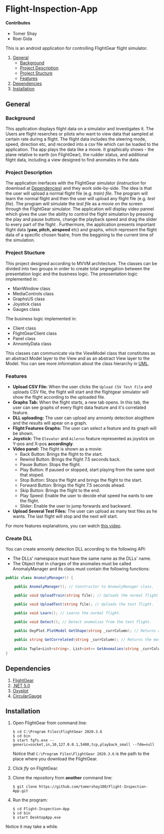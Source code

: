 # Flight-Inspection-App

#### Contributes
* Tomer Shay
* Roei Gida

This is an android application for controlling FlightGear flight simulator.

1. [General](#General)
    - [Background](#background)
    - [Project Description](https://github.com/tomershay100/Flight-Inspection-App/blob/main/README.md#project-description)
    - [Project Stucture](https://github.com/tomershay100/Flight-Inspection-App/blob/main/README.md#project-stucture)
    - [Features](https://github.com/tomershay100/Flight-Inspection-App/blob/main/README.md#features)
2. [Dependencies](#dependencies)
3. [Installation](#installation)

## General
### Background
This application displays filght data on a simulator and investigates it. The Users are flight reserches or pilots who want to view data that sampled at certain rate during a flight.
The flight data includes the steering mode, speed, direction etc, and recorded into a csv file which can be loaded to the application.
Tha app plays the data like a movie. It graphically shows - the plane relative to earth (on FlightGear), the rudder status, and additional filght data, including a view designed to find anomalies in the data.

### Project Description
The application inerfaces with the FlightGear simulator (instruction for download at [Dependencies](#dependencies)) and they work side-by-side. The idea is that the user will upload a normal flight file (e.g. _train) file_. The program will learn the normal flight and then the user will upload any flight file (e.g. _test file_). The program will simulate the _test file_ as a movie on the screen through the FlightGear simulator. The application will display video pannel which gives the user the ability to control the flight simulation by pressing the play and pause buttons, change the playback speed and drag the slider to every part of the flight . Furthermore, the application presents important flight data (**yaw, pitch, airspeed** etc) and graphs, which represent the flight data of a specific chosen featre, from the beggining to the current time of the simulation.

### Project Stucture
This project designed according to MVVM architecture. The classes can be divided into two groups in order to create total segregation between the presentation logic and the business logic.
The pressentation logic implemented in:
* MainWindow class
* MediaControls class
* GraphsUS class
* Joystick class
* Gauges class

The business logic implemented in:
* Client class
* FlightGearClient class
* Panel class
* AnnomlyData class


This classes can communicate via the ViewModel class that constitutes as an abstract Model layer to the View and as an abstract View layer to the Model.
You can see more information about the class hierarchy in [UML](https://github.com/tomershay100/Flight-Inspection-App/blob/main/UML%20Diagram.pdf).

### Features
* **Upload CSV File:** When the user clicks the ```Upload CSV Test File```  and uploads CSV file, the flight will start and the flightgear simulator will show the flight according to the uploaded file.
* **Graphs Tab:** When the flight starts, a new tab opens. In this tab, the user can see graphs of every flight data feature and it's correlated feature.
* **DLL uploading:** The user can upload any annomly detection alogithem and the results will apear on a graph.
* **Flight Features Graphs:** The user can select a feature and its graph will be shown.
* **Joystick:** The ```Elevator``` and ```Aileron``` feature represented as joystick on Y-pos and X-pos **accordingly**.
* **Video panel:** The flight is shown as a movie:
    - Back Button:    Brings the flight to the start.
    - Rewind Button:  Brings the flight 7.5 seconds back.
    - Pause Button:   Stops the flight.
    - Play Button:    If paused or stopped, start playing from the same spot that stoped.
    - Stop Button:    Stops the flight and brings the flight to the start.
    - Forward Button: Brings the flight 7.5 seconds ahead.
    - Skip Button:    Brings the flight to the end.
    - Play Speed:     Enable the user to decide ehat speed hw eants to see the flight.
    - Slider:         Enable the user to jump forwards and backward.
* **Upload Several Test Files:** The user can upload as many test files as he wants. The last flight will stop and the next will start.

For more features explanations, you can watch [this video](https://youtu.be/t_-Bs4jf07Y).

### Create DLL
You can create annomly detection DLL according to the following API:
* The DLLs' namespace must have the same name as the DLLs' name.
* The Object that in charges of the anomalies must be called AnomalyManager and its class must contain the following functions:
```c#
public class AnomalyManager() {

    public AnomalyManager(); // Constructor to AnomalyManager class.

    public void UploadTrain(string file); // Uploads the normal flight.

    public void UploadTest(string file); // Uploads the test flight.

    public void Learn(); // Learns the normal flight.

    public void Detect(); // Detect anomalies from the test flight.

    public OxyPlot.PlotModel GetShape(string _currColumn); // Returns a PlotModel that emphasizes the anomalies points in a relation to your detection algorithm.
  
    public string GetCorrelated(string _currColumn); // Returns the most correlative column according to the algorithm.
  
    public Tuple<List<string>, List<int>> GetAnomalies(string _currColumn); // Returns a Tuple of Lists. The first will be the descriptions of the anomalies and the second will be the line numbers of the anomalies.
}
```
## Dependencies
1. [FlightGear](https://www.flightgear.org/download/)
2. [.NET 5.0](https://dotnet.microsoft.com/download/dotnet-framework/net48)
3. [Oxyplot](https://www.nuget.org/packages/OxyPlot.Wpf/2.1.0-Preview1)
4. [CircularGauge](https://www.nuget.org/packages/CircularGauge)

## Installation
1. Open FlightGear from command line:
     ```
    $ cd C:\Program Files\FlightGear 2020.3.6
    $ cd bin
    $ start fgfs.exe --generic=socket,in,10,127.0.0.1,5400,tcp,playback_small --fdm=null
    ```
   Notice that ```C:\Program Files\FlightGear 2020.3.6``` is the path to the place where you download the FlightGear.

2. Click _fly_ on FlightGear.

3. Clone the repository from **another** command line:
    ```
    $ git clone https://github.com/tomershay100/Flight-Inspection-App.git
    ```
4. Run the program:
     ```
    $ cd Flight-Inspection-App
    $ cd bin
    $ start DesktopApp.exe
    ```
Notice it may take a while.

